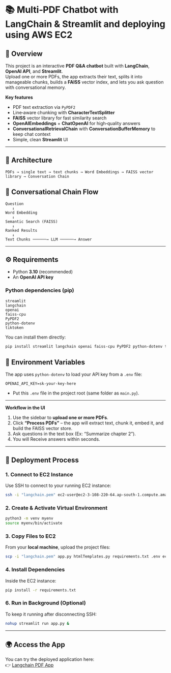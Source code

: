 # 📚 Multi‑PDF Chatbot with LangChain & Streamlit and deploying using AWS EC2

## 📌 Overview
This project is an interactive **PDF Q&A chatbot** built with **LangChain**, **OpenAI API**, and **Streamlit**.  
Upload one or more PDFs, the app extracts their text, splits it into manageable chunks, builds a **FAISS** vector index, and lets you ask question with conversational memory.

**Key features**
- PDF text extraction via `PyPDF2`
- Line‑aware chunking with **CharacterTextSplitter** 
- **FAISS** vector library for fast similarity search
- **OpenAIEmbeddings** + **ChatOpenAI** for high‑quality answers
- **ConversationalRetrievalChain** with **ConversationBufferMemory** to keep chat context
- Simple, clean **Streamlit** UI 

---

## 🧱 Architecture
```
PDFs → single text → text chunks → Word Embeddings → FAISS vector library → Conversation Chain
```
## 📂 Conversational Chain Flow

```text
Question
   ↓
Word Embedding
   ↓
Semantic Search (FAISS)
   ↓
Ranked Results
   ↓
Text Chunks ──────→ LLM ──────→ Answer
```

---
## ⚙️ Requirements
- Python **3.10** (recommended)
- An **OpenAI API key**

### Python dependencies (pip)
```
streamlit
langchain
openai
faiss-cpu
PyPDF2
python-dotenv
tiktoken
```

You can install them directly:
```bash
pip install streamlit langchain openai faiss-cpu PyPDF2 python-dotenv tiktoken
```

## 🔐 Environment Variables
The app uses `python-dotenv` to load your API key from a `.env` file:
```
OPENAI_API_KEY=sk-your-key-here
```

- Put this `.env` file in the project root (same folder as `main.py`).

---


**Workflow in the UI**
1. Use the sidebar to **upload one or more PDFs**.
2. Click **“Process PDFs”** – the app will extract text, chunk it, embed it, and build the FAISS vector store.
3. Ask questions in the text box (Ex: “Summarize chapter 2”).
4. You will Receive answers within seconds.

---
## 🔧 Deployment Process

### 1. Connect to EC2 Instance
Use SSH to connect to your running EC2 instance:
```bash
ssh -i "langchain.pem" ec2-user@ec2-3-108-220-64.ap-south-1.compute.amazonaws.com
```

### 2. Create & Activate Virtual Environment
```bash
python3 -m venv myenv
source myenv/bin/activate
```

### 3. Copy Files to EC2
From your **local machine**, upload the project files:
```bash
scp -i "langchain.pem" app.py htmlTemplates.py requirements.txt .env ec2-user@ec2-3-108-220-64.ap-south-1.compute.amazonaws.com:/home/ec2-user/
```

### 4. Install Dependencies
Inside the EC2 instance:
```bash
pip install -r requirements.txt
```

### 6. Run in Background (Optional)
To keep it running after disconnecting SSH:
```bash
nohup streamlit run app.py &
```
---

## 🌍 Access the App
You can try the deployed application here:  
👉 [Langchain PDF App](http://3.108.220.64:8501/)
